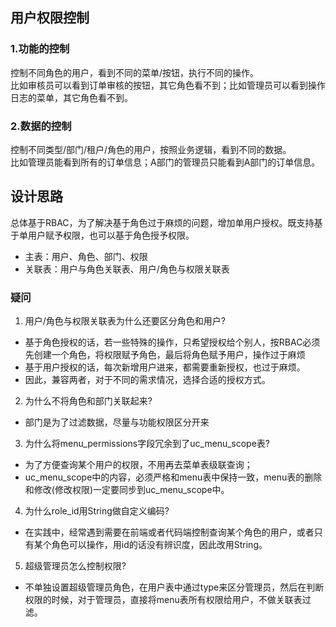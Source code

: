 ## 用户权限控制
### 1.功能的控制
控制不同角色的用户，看到不同的菜单/按钮，执行不同的操作。    
比如审核员可以看到订单审核的按钮，其它角色看不到；比如管理员可以看到操作日志的菜单，其它角色看不到。

### 2.数据的控制
控制不同类型/部门/租户/角色的用户，按照业务逻辑，看到不同的数据。    
比如管理员能看到所有的订单信息；A部门的管理员只能看到A部门的订单信息。
   
## 设计思路
总体基于RBAC，为了解决基于角色过于麻烦的问题，增加单用户授权。既支持基于单用户赋予权限，也可以基于角色授予权限。

- 主表：用户、角色、部门、权限
- 关联表：用户与角色关联表、用户/角色与权限关联表

### 疑问
1. 用户/角色与权限关联表为什么还要区分角色和用户?
- 基于角色授权的话，若一些特殊的操作，只希望授权给个别人，按RBAC必须先创建一个角色，将权限赋予角色，最后将角色赋予用户，操作过于麻烦
- 基于用户授权的话，每次新增用户进来，都需要重新授权，也过于麻烦。
- 因此，兼容两者，对于不同的需求情况，选择合适的授权方式。

2. 为什么不将角色和部门关联起来?
- 部门是为了过滤数据，尽量与功能权限区分开来

3. 为什么将menu_permissions字段冗余到了uc_menu_scope表?
- 为了方便查询某个用户的权限，不用再去菜单表级联查询；
- uc_menu_scope中的内容，必须严格和menu表中保持一致，menu表的删除和修改(修改权限)一定要同步到uc_menu_scope中。

4. 为什么role_id用String做自定义编码?
- 在实践中，经常遇到需要在前端或者代码端控制查询某个角色的用户，或者只有某个角色可以操作，用id的话没有辨识度，因此改用String。

5. 超级管理员怎么控制权限?
- 不单独设置超级管理员角色，在用户表中通过type来区分管理员，然后在判断权限的时候，对于管理员，直接将menu表所有权限给用户，不做关联表过滤。
